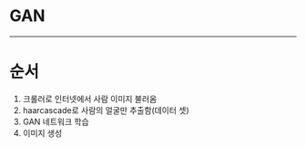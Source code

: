 # GAN

---

# 순서

1. 크롤러로 인터넷에서 사람 이미지 불러옴
2. haarcascade로 사람의 얼굴만 추출함(데이터 셋)
3. GAN 네트워크 학습
4. 이미지 생성
